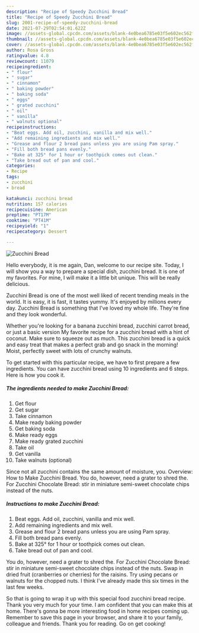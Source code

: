 ```yaml
---
description: "Recipe of Speedy Zucchini Bread"
title: "Recipe of Speedy Zucchini Bread"
slug: 2001-recipe-of-speedy-zucchini-bread
date: 2021-07-29T02:54:01.622Z
image: //assets-global.cpcdn.com/assets/blank-4e0bea6785e03f5e602ec562f230caae08da540cada707380b4fe1bbebba43da.png
thumbnail: //assets-global.cpcdn.com/assets/blank-4e0bea6785e03f5e602ec562f230caae08da540cada707380b4fe1bbebba43da.png
cover: //assets-global.cpcdn.com/assets/blank-4e0bea6785e03f5e602ec562f230caae08da540cada707380b4fe1bbebba43da.png
author: Rosa Gross
ratingvalue: 4.8
reviewcount: 11079
recipeingredient:
- " flour"
- " sugar"
- " cinnamon"
- " baking powder"
- " baking soda"
- " eggs"
- " grated zucchini"
- " oil"
- " vanilla"
- " walnuts optional"
recipeinstructions:
- "Beat eggs. Add oil, zucchini, vanilla and mix well."
- "Add remaining ingredients and mix well."
- "Grease and flour 2 bread pans unless you are using Pam spray."
- "Fill both bread pans evenly."
- "Bake at 325° for 1 hour or toothpick comes out clean."
- "Take bread out of pan and cool."
categories:
- Recipe
tags:
- zucchini
- bread

katakunci: zucchini bread 
nutrition: 157 calories
recipecuisine: American
preptime: "PT17M"
cooktime: "PT41M"
recipeyield: "1"
recipecategory: Dessert

---
```



![Zucchini Bread](//assets-global.cpcdn.com/assets/blank-4e0bea6785e03f5e602ec562f230caae08da540cada707380b4fe1bbebba43da.png)

Hello everybody, it is me again, Dan, welcome to our recipe site. Today, I will show you a way to prepare a special dish, zucchini bread. It is one of my favorites. For mine, I will make it a little bit unique. This will be really delicious.

Zucchini Bread is one of the most well liked of recent trending meals in the world. It is easy, it is fast, it tastes yummy. It's enjoyed by millions every day. Zucchini Bread is something that I've loved my whole life. They're fine and they look wonderful.

Whether you&#39;re looking for a banana zucchini bread, zucchini carrot bread, or just a basic version My favorite recipe for a zucchini bread with a hint of coconut. Make sure to squeeze out as much. This zucchini bread is a quick and easy treat that makes a perfect grab and go snack in the morning! Moist, perfectly sweet with lots of crunchy walnuts.


To get started with this particular recipe, we have to first prepare a few ingredients. You can have zucchini bread using 10 ingredients and 6 steps. Here is how you cook it.

<!--inarticleads1-->

##### The ingredients needed to make Zucchini Bread:

1. Get  flour
1. Get  sugar
1. Take  cinnamon
1. Make ready  baking powder
1. Get  baking soda
1. Make ready  eggs
1. Make ready  grated zucchini
1. Take  oil
1. Get  vanilla
1. Take  walnuts (optional)


Since not all zucchini contains the same amount of moisture, you. Overview: How to Make Zucchini Bread. You do, however, need a grater to shred the. For Zucchini Chocolate Bread: stir in miniature semi-sweet chocolate chips instead of the nuts. 

<!--inarticleads2-->

##### Instructions to make Zucchini Bread:

1. Beat eggs. Add oil, zucchini, vanilla and mix well.
1. Add remaining ingredients and mix well.
1. Grease and flour 2 bread pans unless you are using Pam spray.
1. Fill both bread pans evenly.
1. Bake at 325° for 1 hour or toothpick comes out clean.
1. Take bread out of pan and cool.


You do, however, need a grater to shred the. For Zucchini Chocolate Bread: stir in miniature semi-sweet chocolate chips instead of the nuts. Swap in dried fruit (cranberries or cherries) for the raisins. Try using pecans or walnuts for the chopped nuts. I think I&#39;ve already made this six times in the last few weeks. 

So that is going to wrap it up with this special food zucchini bread recipe. Thank you very much for your time. I am confident that you can make this at home. There's gonna be more interesting food in home recipes coming up. Remember to save this page in your browser, and share it to your family, colleague and friends. Thank you for reading. Go on get cooking!

